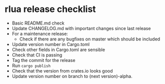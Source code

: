 # rlua release checklist

* Basic README.md check
* Update CHANGELOG.md with important changes since last release
* For a maintenance release:
  * Check if there are any bugfixes on master which should be included
* Update version number in Cargo.toml
* Check other fields in Cargo.toml are sensible
* Check that CI is passing
* Tag the commit for the release
* Run `cargo publish`
* Check that the version from crates.io looks good
* Update version number on branch to (next version)-alpha.
